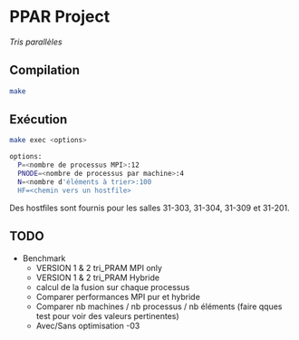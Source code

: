 # PPAR Project
*Tris parallèles*

## Compilation
```bash
make
```

## Exécution
```bash
make exec <options>

options:
  P=<nombre de processus MPI>:12
  PNODE=<nombre de processus par machine>:4
  N=<nombre d'éléments à trier>:100
  HF=<chemin vers un hostfile>
```

Des hostfiles sont fournis pour les salles 31-303, 31-304, 31-309 et 31-201.

## TODO
- Benchmark
  - VERSION 1 & 2 tri_PRAM MPI only
  - VERSION 1 & 2 tri_PRAM Hybride
  - calcul de la fusion sur chaque processus
  - Comparer performances MPI pur et hybride
  - Comparer nb machines / nb processus / nb éléments (faire qques test pour voir des valeurs pertinentes)
  - Avec/Sans optimisation -03